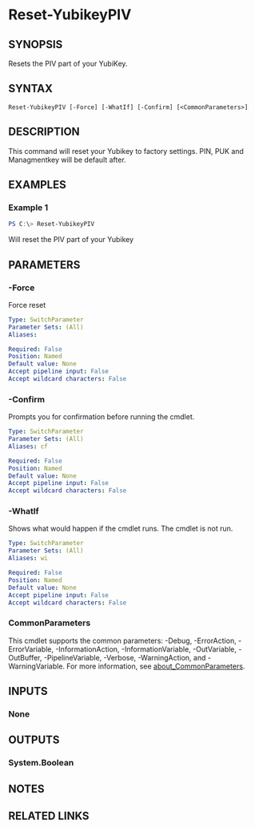 ﻿---
external help file: powershellYK.dll-Help.xml
Module Name: powershellYK
online version:
schema: 2.0.0
---

# Reset-YubikeyPIV

## SYNOPSIS
Resets the PIV part of your YubiKey.

## SYNTAX

```
Reset-YubikeyPIV [-Force] [-WhatIf] [-Confirm] [<CommonParameters>]
```

## DESCRIPTION
This command will reset your Yubikey to factory settings. PIN, PUK and Managmentkey will be default after.

## EXAMPLES

### Example 1
```powershell
PS C:\> Reset-YubikeyPIV
```

Will reset the PIV part of your Yubikey

## PARAMETERS

### -Force
Force reset

```yaml
Type: SwitchParameter
Parameter Sets: (All)
Aliases:

Required: False
Position: Named
Default value: None
Accept pipeline input: False
Accept wildcard characters: False
```

### -Confirm
Prompts you for confirmation before running the cmdlet.

```yaml
Type: SwitchParameter
Parameter Sets: (All)
Aliases: cf

Required: False
Position: Named
Default value: None
Accept pipeline input: False
Accept wildcard characters: False
```

### -WhatIf
Shows what would happen if the cmdlet runs.
The cmdlet is not run.

```yaml
Type: SwitchParameter
Parameter Sets: (All)
Aliases: wi

Required: False
Position: Named
Default value: None
Accept pipeline input: False
Accept wildcard characters: False
```

### CommonParameters
This cmdlet supports the common parameters: -Debug, -ErrorAction, -ErrorVariable, -InformationAction, -InformationVariable, -OutVariable, -OutBuffer, -PipelineVariable, -Verbose, -WarningAction, and -WarningVariable. For more information, see [about_CommonParameters](http://go.microsoft.com/fwlink/?LinkID=113216).

## INPUTS

### None

## OUTPUTS

### System.Boolean

## NOTES

## RELATED LINKS
